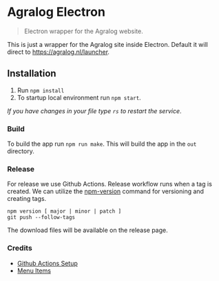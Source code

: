 # Agralog Electron
> Electron wrapper for the Agralog website.

This is just a wrapper for the Agralog site inside Electron. Default it will direct to https://agralog.nl/launcher.

## Installation
1. Run `npm install`
2. To startup local environment run `npm start`.

_If you have changes in your file type `rs` to restart the service_.

### Build
To build the app run `npm run make`. This will build the app in the `out` directory.

### Release
For release we use Github Actions. Release workflow runs when a tag is created. We can utilize the [npm-version](
https://docs.npmjs.com/cli/v6/commands/npm-version) command for versioning and creating tags.
```shell
npm version [ major | minor | patch ]
git push --follow-tags
```
The download files will be available on the release page.

### Credits
- [Github Actions Setup](https://dev.to/erikhofer/build-and-publish-a-multi-platform-electron-app-on-github-3lnd)
- [Menu Items](https://www.electronjs.org/docs/latest/api/menu)